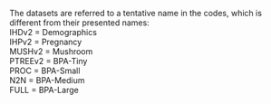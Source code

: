 The datasets are referred to a tentative name in the codes, which is different from their presented names:\
IHDv2   =   Demographics\
IHPv2   =   Pregnancy\
MUSHv2  =   Mushroom\
PTREEv2 =   BPA-Tiny\
PROC    =   BPA-Small\
N2N     =   BPA-Medium\
FULL    =   BPA-Large
